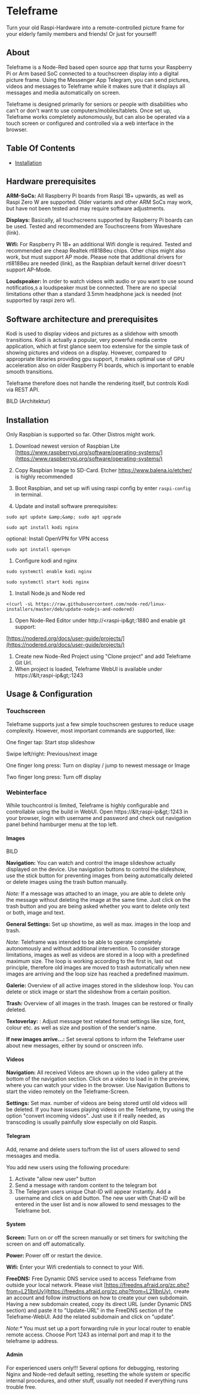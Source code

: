 Teleframe
============

Turn your old Raspi-Hardware into a remote-controlled picture frame for your elderly family members and friends! Or just for yourself!

## About

Teleframe is a Node-Red based open source app that turns your Raspberry Pi or Arm based SoC connected to a touchscreen display into a digital picture frame. Using the Messenger App Telegram, you can send pictures, videos and messages to Teleframe while it makes sure that it displays all messages and media automatically on screen.

Teleframe is designed primarily for seniors or people with disabilities who can&#39;t or don&#39;t want to use computers/mobiles/tablets. Once set up, Teleframe works completely autonomously, but can also be operated via a touch screen or configured and controlled via a web interface in the browser.


## Table Of Contents

- [Installation](#installation)


## Hardware prerequisites

**ARM-SoCs:** All Raspberry Pi boards from Raspi 1B+ upwards, as well as Raspi Zero W are supported. Older variants and other ARM SoCs may work, but have not been tested and may require software adjustments.

**Displays:** Basically, all touchscreens supported by Raspberry Pi boards can be used. Tested and recommended are Touchscreens from Waveshare (link).

**Wifi:** For Raspberry Pi 1B+ an additional Wifi dongle is required. Tested and recommended are cheap Realtek rtl8188eu chips. Other chips might also work, but must support AP mode. Please note that additional drivers for rtl8188eu are needed (link), as the Raspbian default kernel driver doesn&#39;t support AP-Mode.

**Loudspeaker:** In order to watch videos with audio or you want to use sound notificatios,s a loudspeaker must be connected. There are no special limitations other than a standard 3.5mm headphone jack is needed (not supported by raspi zero w!).


## Software architecture and prerequisites

Kodi is used to display videos and pictures as a slidehow with smooth transitions. Kodi is actually a popular, very powerful media centre application, which at first glance seem too extensive for the simple task of showing pictures and videos on a display. However, compared to appropriate libraries providing gpu support, it makes optimal use of GPU acceleration also on older Raspberry Pi boards, which is important to enable smooth transitions.

Teleframe therefore does not handle the rendering itself, but controls Kodi via REST API.

BILD (Architektur)


## Installation

Only Raspbian is supported so far. Other Distros might work.

1. Download newest version of Raspbian Lite [https://www.raspberrypi.org/software/operating-systems/](https://www.raspberrypi.org/software/operating-systems/)
2. Copy Raspbian Image to SD-Card. Etcher https://www.balena.io/etcher/ is highly recommended
3. Boot Raspbian, and set up wifi using raspi config by enter `raspi-config` in terminal.

1. Update and install software prerequisites:

`sudo apt update &amp;&amp; sudo apt upgrade`

`sudo apt install kodi nginx`

optional: Install OpenVPN for VPN access

`sudo apt install openvpn`

1. Configure kodi and nginx

`sudo systemctl enable kodi nginx`

`sudo systemctl start kodi nginx`

1. Install Node.js and Node red

`<(curl -sL https://raw.githubusercontent.com/node-red/linux-installers/master/deb/update-nodejs-and-nodered)`

1. Open Node-Red Editor under http://<raspi-ip\&gt;:1880 and enable git support:

[https://nodered.org/docs/user-guide/projects/](https://nodered.org/docs/user-guide/projects/)

1. Create new Node-Red Project using &quot;Clone project&quot; and add Teleframe Git Url.
2. When project is loaded, Teleframe WebUI is available under https://\&lt;raspi-ip\&gt;:1243


## Usage &amp; Configuration

### Touchscreen

Teleframe supports just a few simple touchscreen gestures to reduce usage complexity. However, most important commands are supported, like:

One finger tap: Start stop slideshow

Swipe left/right: Previous/next image

One finger long press: Turn on display / jump to newest message or Image

Two finger long press: Turn off display


### Webinterface

While touchcontrol is limited, Teleframe is highly configurable and controllable using the build in WebUI. Open https://\&lt;raspi-ip\&gt;:1243 in your browser, login with username and password and check out navigation panel behind hamburger menu at the top left.

#### Images

BILD

**Navigation:** You can watch and control the image slideshow actually displayed on the device. Use navigation buttons to control the slideshow, use the stick button for preventing images from being automatically deleted or delete images using the trash button manually.

_Note:_ If a message was attached to an image, you are able to delete only the message without deleting the image at the same time. Just click on the trash button and you are being asked whether you want to delete only text or both, image and text.

**General Settings:** Set up showtime, as well as max. images in the loop and trash.

_Note_: Teleframe was intended to be able to operate completely autonomously and without additional intervention. To consider storage limitations, images as well as videos are stored in a loop with a predefined maximum size. The loop is working according to the first in, last out principle, therefore old images are moved to trash automatically when new images are arriving and the loop size has reached a predefined maximum.

**Galerie:** Overview of all active images stored in the slideshow loop. You can delete or stick image or start the slideshow from a certain position.

**Trash:** Overview of all images in the trash. Images can be restored or finally deleted.

**Textoverlay:** : Adjust message text related format settings like size, font, colour etc. as well as size and position of the sender&#39;s name.

**If new images arrive…:** Set several options to inform the Teleframe user about new messages, either by sound or onscreen info.


#### Videos

**Navigation:** All received Videos are shown up in the video gallery at the bottom of the navigation section. Click on a video to load in in the preview, where you can watch your video in the browser. Use Navigation Buttons to start the video remotely on the Teleframe-Screen.

**Settings:** Set max. number of videos are being stored until old videos will be deleted. If you have issues playing videos on the Teleframe, try using the option &quot;convert incoming videos&quot;. Just use it if really needed, as transcoding is usually painfully slow especially on old Raspis.


#### Telegram

Add, rename and delete users to/from the list of users allowed to send messages and media.

You add new users using the following procedure:

1. Activate &quot;allow new user&quot; button
2. Send a message with random content to the telegram bot
3. The Telegram users unique Chat-ID will appear instantly. Add a username and click on add button. The new user with Chat-ID will be entered in the user list and is now allowed to send messages to the Teleframe bot.


#### System

**Screen:** Turn on or off the screen manually or set timers for switching the screen on and off automatically.

**Power:** Power off or restart the device.

**Wifi:** Enter your Wifi credentials to connect to your Wifi.

**FreeDNS:** Free Dynamic DNS service used to access Teleframe from outside your local network. Please visit [https://freedns.afraid.org/zc.php?from=L21lbnUv](https://freedns.afraid.org/zc.php?from=L21lbnUv), create an account and follow instructions on how to create your own subdomain. Having a new subdomain created, copy its direct URL (under Dynamic DNS section) and paste it to &quot;Update-URL&quot; in the FreeDNS section of the Teleframe-WebUI. Add the related subdomain and click on &quot;update&quot;.

_Note:*_ You must set up a port forwarding rule in your local router to enable remote access. Choose Port 1243 as internal port and map it to the teleframe ip address.


#### Admin

For experienced users only!!! Several options for debugging, restoring Nginx and Node-red default setting, resetting the whole system or specific internal procedures, and other stuff, usually not needed if everything runs trouble free.